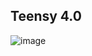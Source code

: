 ## Teensy 4.0

![image](https://user-images.githubusercontent.com/60011264/163657540-1535213b-c304-41a8-a9c7-fceffa4c7152.png)

